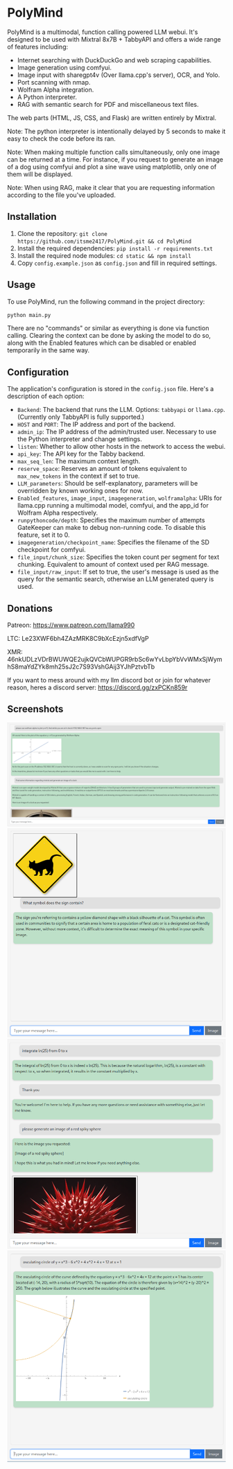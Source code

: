 # PolyMind

PolyMind is a multimodal, function calling powered LLM webui. It's designed to be used with Mixtral 8x7B + TabbyAPI and offers a wide range of features including:

- Internet searching with DuckDuckGo and web scraping capabilities.
- Image generation using comfyui.
- Image input with sharegpt4v (Over llama.cpp's server), OCR, and Yolo.
- Port scanning with nmap.
- Wolfram Alpha integration.
- A Python interpreter.
- RAG with semantic search for PDF and miscellaneous text files.

The web parts (HTML, JS, CSS, and Flask) are written entirely by Mixtral.

Note: The python interpreter is intentionally delayed by 5 seconds to make it easy to check the code before its ran.

Note: When making multiple function calls simultaneously, only one image can be returned at a time. For instance, if you request to generate an image of a dog using comfyui and plot a sine wave using matplotlib, only one of them will be displayed.

Note: When using RAG, make it clear that you are requesting information according to the file you've uploaded.

## Installation
1. Clone the repository: `git clone https://github.com/itsme2417/PolyMind.git && cd PolyMind`
2. Install the required dependencies: `pip install -r requirements.txt`
3. Install the required node modules: `cd static && npm install`
4. Copy `config.example.json` as `config.json` and fill in required settings.

## Usage

To use PolyMind, run the following command in the project directory:

```bash
python main.py
```
There are no "commands" or similar as everything is done via function calling. Clearing the context can be done by asking the model to do so, along with the Enabled features which can be disabled or enabled temporarily in the same way.

## Configuration

The application's configuration is stored in the `config.json` file. Here's a description of each option:

- `Backend`: The backend that runs the LLM. Options: `tabbyapi` or `llama.cpp`. (Currently only TabbyAPI is fully supported.)
- `HOST` and `PORT`: The IP address and port of the backend.
- `admin_ip`: The IP address of the admin/trusted user. Necessary to use the Python interpreter and change settings.
- `listen`: Whether to allow other hosts in the network to access the webui.
- `api_key`: The API key for the Tabby backend.
- `max_seq_len`: The maximum context length.
- `reserve_space`: Reserves an amount of tokens equivalent to `max_new_tokens` in the context if set to true.
- `LLM_parameters`: Should be self-explanatory, parameters will be overridden by known working ones for now.
- `Enabled_features`, `image_input`, `imagegeneration`, `wolframalpha`: URIs for llama.cpp running a multimodal model, comfyui, and the app_id for Wolfram Alpha respectively.
- `runpythoncode/depth`: Specifies the maximum number of attempts GateKeeper can make to debug non-running code. To disable this feature, set it to 0.
- `imagegeneration/checkpoint_name`: Specifies the filename of the SD checkpoint for comfyui.
- `file_input/chunk_size`: Specifies the token count per segment for text chunking. Equivalent to amount of context used per RAG message.
- `file_input/raw_input`: If set to true, the user's message is used as the query for the semantic search, otherwise an LLM generated query is used.

## Donations

Patreon: https://www.patreon.com/llama990

LTC: Le23XWF6bh4ZAzMRK8C9bXcEzjn5xdfVgP

XMR: 46nkUDLzVDrBWUWQE2ujkQVCbWUPGR9rbSc6wYvLbpYbVvWMxSjWymhS8maYdZYk8mh25sJ2c7S93VshGAij3YJhPztvbTb

If you want to mess around with my llm discord bot or join for whatever reason, heres a discord server:
https://discord.gg/zxPCKn859r

## Screenshots
![screenshot0](/images/screenshot0.png)
![screenshot1](/images/screenshot1.png)
![screenshot2](/images/screenshot2.png)
![screenshot3](/images/screenshot3.png)
